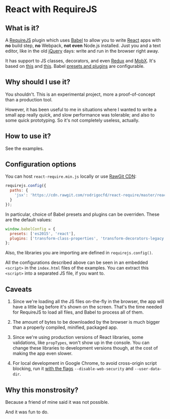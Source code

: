 # React with RequireJS

## What is it?

A [RequireJS](http://requirejs.org/docs/plugins.html) plugin which uses [Babel](https://babeljs.io) to allow you to write [React](https://reactjs.org/) apps with **no** build step, **no** Webpack, **not even** Node.js installed. Just you and a text editor, like in the old [jQuery](http://jquery.com/) days: write and run in the browser right away.

It has support to JS classes, decorators, and even [Redux](https://github.com/reactjs/react-redux) and [MobX](https://github.com/mobxjs/mobx). It's based on [this](https://github.com/mikach/requirejs-babel) and [this](https://gist.github.com/kenichi-odo/9fd4c1ee114082302df3f502c3b4bac1). Babel [presets and plugins](https://babeljs.io/docs/plugins/) are configurable.

## Why should I use it?

You shouldn't. This is an experimental project, more a proof-of-concept than a production tool.

However, it has been useful to me in situations where I wanted to write a small app really quick, and slow performance was tolerable; and also to some quick prototyping. So it's not completely useless, actually.

## How to use it?

See the examples.

## Configuration options

You can host `react-require.min.js` locally or use [RawGit CDN](https://rawgit.com/):

```js
requirejs.config({
  paths: {
    'jsx': 'https://cdn.rawgit.com/rodrigocfd/react-require/master/react-require.min'
  }
});
```

In particular, choice of Babel presets and plugins can be overriden. These are the default values:

```js
window.babelConfig = {
  presets: ['es2015', 'react'],
  plugins: ['transform-class-properties', 'transform-decorators-legacy']
};
```

Also, the libraries you are importing are defined in `requirejs.config()`.

All the configurations described above can be seen in an embedded `<script>` in the `index.html` files of the examples. You can extract this `<script>` into a separated JS file, if you want to.

## Caveats

1. Since we're loading all the JS files on-the-fly in the browser, the app will have a little lag before it's shown on the screen. That's the time needed for RequireJS to load all files, and Babel to process all of them.

2. The amount of bytes to be downloaded by the browser is much bigger than a properly compiled, minified, packaged app.

3. Since we're using production versions of React libraries, some validations, like `propTypes`, won't show up in the console. You can change these libraries to development versions though, at the cost of making the app even slower.

4. For local development in Google Chrome, to avoid cross-origin script blocking, run it [with the flags](https://stackoverflow.com/a/3177718/6923555) `--disable-web-security` and `--user-data-dir`.

## Why this monstrosity?

Because a friend of mine said it was not possible.

And it was fun to do.